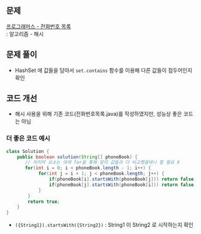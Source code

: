 ## 문제
[프로그래머스 - 전화번호 목록](https://school.programmers.co.kr/learn/courses/30/lessons/42577) <br>
: 알고리즘 - 해시

## 문제 풀이
- HashSet 에 값들을 담아서 `set.contains` 함수를 이용해 다른 값들이 접두어인지 확인

## 코드 개선
- 해시 사용을 위해 기존 코드(전화번호목록.java)를 작성하였지만, 성능상 좋은 코드는 아님

### 더 좋은 코드 예시
```java
class Solution {
    public boolean solution(String[] phoneBook) {
       // 마지막 요소는 아래 for을 통해 앞의 값들과 다 비교했을테니 할 필요 X
       for(int i = 0; i < phoneBook.length - 1; i++) { 
            for(int j = i + 1; j < phoneBook.length; j++) {
                if(phoneBook[i].startsWith(phoneBook[j])) return false;
                if(phoneBook[j].startsWith(phoneBook[i])) return false;
            }
        }
        return true;
    }
}
```
- `({String1}).startsWith({String2})` : String1 이 String2 로 시작하는지 확인
